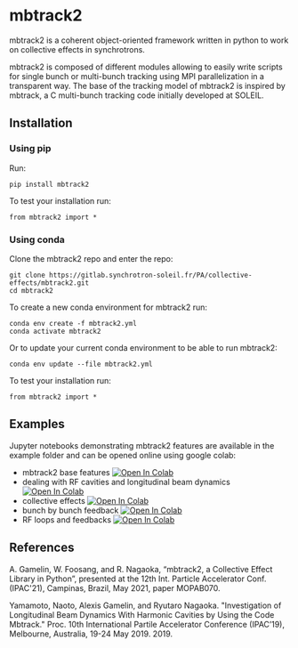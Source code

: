 mbtrack2
========

mbtrack2 is a coherent object-oriented framework written in python to work on collective effects in synchrotrons.

mbtrack2 is composed of different modules allowing to easily write scripts for single bunch or multi-bunch tracking using MPI parallelization in a transparent way. The base of the tracking model of mbtrack2 is inspired by mbtrack, a C multi-bunch tracking code initially developed at SOLEIL.

Installation
------------

### Using pip

Run:

```
pip install mbtrack2
```
To test your installation run:
```
from mbtrack2 import *
```

### Using conda

Clone the mbtrack2 repo and enter the repo:
```
git clone https://gitlab.synchrotron-soleil.fr/PA/collective-effects/mbtrack2.git
cd mbtrack2
```

To create a new conda environment for mbtrack2 run:

```
conda env create -f mbtrack2.yml
conda activate mbtrack2
```

Or to update your current conda environment to be able to run mbtrack2:

```
conda env update --file mbtrack2.yml
```

To test your installation run:
```
from mbtrack2 import *
```

Examples
--------
Jupyter notebooks demonstrating mbtrack2 features are available in the example folder and can be opened online using google colab:
+ mbtrack2 base features [![Open In Colab](https://colab.research.google.com/assets/colab-badge.svg)](https://colab.research.google.com/github/GamelinAl/mbtrack2_examples/blob/main/mbtrack2_demo.ipynb)
+ dealing with RF cavities and longitudinal beam dynamics [![Open In Colab](https://colab.research.google.com/assets/colab-badge.svg)](https://colab.research.google.com/github/GamelinAl/mbtrack2_examples/blob/main/mbtrack2_cavity_resonator.ipynb)
+ collective effects [![Open In Colab](https://colab.research.google.com/assets/colab-badge.svg)](https://colab.research.google.com/github/GamelinAl/mbtrack2_examples/blob/main/mbtrack2_collective_effects.ipynb)
+ bunch by bunch feedback [![Open In Colab](https://colab.research.google.com/assets/colab-badge.svg)](https://colab.research.google.com/github/GamelinAl/mbtrack2_examples/blob/main/mbtrack2_BxB_FB.ipynb)
+ RF loops and feedbacks [![Open In Colab](https://colab.research.google.com/assets/colab-badge.svg)](https://colab.research.google.com/github/GamelinAl/mbtrack2_examples/blob/main/mbtrack2_RF_feedback.ipynb)

References
----------
A. Gamelin, W. Foosang, and R. Nagaoka, “mbtrack2, a Collective Effect Library in Python”, presented at the 12th Int. Particle Accelerator Conf. (IPAC'21), Campinas, Brazil, May 2021, paper MOPAB070.

Yamamoto, Naoto, Alexis Gamelin, and Ryutaro Nagaoka. "Investigation of Longitudinal Beam Dynamics With Harmonic Cavities by Using the Code Mbtrack." Proc. 10th International Partile Accelerator Conference (IPAC’19), Melbourne, Australia, 19-24 May 2019. 2019.
